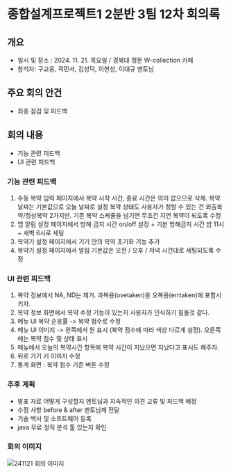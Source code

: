 # 종합설계프로젝트1 2분반 3팀 12차 회의록

## 개요
- 일시 및 장소 : 2024. 11. 21. 목요일 / 경북대 정문 W-collection 카페
- 참석자: 구교웅, 곽민서, 김성덕, 이현성, 이대규 멘토님

## 주요 회의 안건
- 최종 점검 및 피드백

## 회의 내용
- 기능 관련 피드백
- UI 관련 피드백

### 기능 관련 피드백
1. 수동 복약 입력 페이지에서 복약 시작 시간, 종료 시간은 의미 없으므로 삭제. 복약 날짜는 기본값으로 오늘 날짜로 설정
   복약 상태도 사용자가 정할 수 있는 건 외출복약/정상복약 2가지만. 기존 복약 스케줄을 넘기면 무조건 지연 복약이 되도록 수정
2. 앱 알림 설정 페이지에서 방해 금지 시간 on/off 설정 + 기본 방해금지 시간 밤 11시 ~ 새벽 6시로 세팅
3. 복약기 설정 페이지에서 기기 안의 복약 초기화 기능 추가
4. 복약기 설정 페이지에서 알림 기본값은 오전 / 오후 / 저녁 시간대로 세팅되도록 수정

### UI 관련 피드백
1. 복약 정보에서 NA, ND는 제거. 과복용(ovetaken)을 오복용(errtaken)에 포함시키자.
2. 복약 정보 화면에서 복약 수정 기능이 있는지 사용자가 인식하기 힘들것 같다.
3. 메뉴 UI 복약 순응률 -> 복약 점수로 수정
4. 메뉴 UI 이미지 -> 왼쪽에서 원 표시 (복약 점수에 따라 색상 다르게 설정). 오른쪽에는 복약 점수 및 상태 표시
5. 메뉴에서 오늘의 복약시간 항목에 복약 시간이 지났으면 지났다고 표시도 해주자.
6. 뒤로 가기 키 이미지 수정
7. 통계 화면 : 복약 점수 기준 버튼 수정

### 추후 계획
- 발표 자료 어떻게 구성할지 멘토님과 지속적인 의견 교류 및 피드백 예정
- 수정 사항 before & after 멘토님께 전달
- 기술 백서 및 소프트웨어 등록
- java 무료 정적 분석 툴 있는지 확인

### 회의 이미지
![241121 회의 이미지](https://github.com/crosskoo/Project-team-3/blob/main/MeetingImage/241121%ED%9A%8C%EC%9D%98.jpg)
